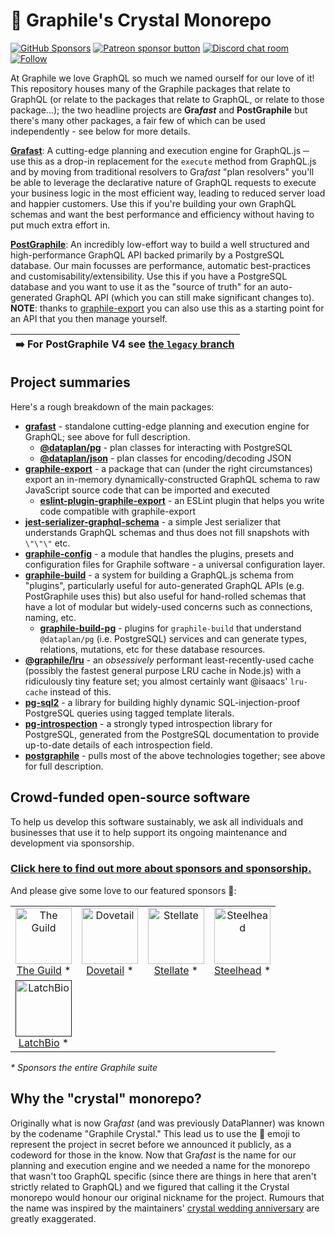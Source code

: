 # 🔮 Graphile's Crystal Monorepo

[![GitHub Sponsors](https://img.shields.io/github/sponsors/benjie?color=ff69b4&label=github%20sponsors)](https://github.com/sponsors/benjie)
[![Patreon sponsor button](https://img.shields.io/badge/sponsor-via%20Patreon-orange.svg)](https://patreon.com/benjie)
[![Discord chat room](https://img.shields.io/discord/489127045289476126.svg)](http://discord.gg/graphile)
[![Follow](https://img.shields.io/badge/twitter-@GraphileHQ-blue.svg)](https://twitter.com/GraphileHQ)

At Graphile we love GraphQL so much we named ourself for our love of it! This
repository houses many of the Graphile packages that relate to GraphQL (or
relate to the packages that relate to GraphQL, or relate to those package...);
the two headline projects are **Gra*fast*** and **PostGraphile** but there's
many other packages, a fair few of which can be used independently - see below
for more details.

**[Grafast][grafast]**: A cutting-edge planning and execution engine for
GraphQL.js ─ use this as a drop-in replacement for the `execute` method from
GraphQL.js and by moving from traditional resolvers to Gra*fast* "plan
resolvers" you'll be able to leverage the declarative nature of GraphQL requests
to execute your business logic in the most efficient way, leading to reduced
server load and happier customers. Use this if you're building your own GraphQL
schemas and want the best performance and efficiency without having to put much
extra effort in.

**[PostGraphile][postgraphile]**: An incredibly low-effort way to build a well
structured and high-performance GraphQL API backed primarily by a PostgreSQL
database. Our main focusses are performance, automatic best-practices and
customisability/extensibility. Use this if you have a PostgreSQL database and
you want to use it as the "source of truth" for an auto-generated GraphQL API
(which you can still make significant changes to). **NOTE**: thanks to
[graphile-export][] you can also use this as a starting point for an API that
you then manage yourself.

| ➡️ For **PostGraphile V4** see [the `legacy` branch](https://github.com/graphile/crystal/tree/legacy) |
| ----------------------------------------------------------------------------------------------------- |

## Project summaries

Here's a rough breakdown of the main packages:

- **[grafast][]** - standalone cutting-edge planning and execution engine for
  GraphQL; see above for full description.
  - **[@dataplan/pg][]** - plan classes for interacting with PostgreSQL
  - **[@dataplan/json][]** - plan classes for encoding/decoding JSON
- **[graphile-export][]** - a package that can (under the right circumstances)
  export an in-memory dynamically-constructed GraphQL schema to raw JavaScript
  source code that can be imported and executed
  - **[eslint-plugin-graphile-export][]** - an ESLint plugin that helps you
    write code compatible with graphile-export
- **[jest-serializer-graphql-schema][]** - a simple Jest serializer that
  understands GraphQL schemas and thus does not fill snapshots with `\"\"\"`
  etc.
- **[graphile-config][]** - a module that handles the plugins, presets and
  configuration files for Graphile software - a universal configuration layer.
- **[graphile-build][]** - a system for building a GraphQL.js schema from
  "plugins", particularly useful for auto-generated GraphQL APIs (e.g.
  PostGraphile uses this) but also useful for hand-rolled schemas that have a
  lot of modular but widely-used concerns such as connections, naming, etc.
  - **[graphile-build-pg][]** - plugins for `graphile-build` that understand
    `@dataplan/pg` (i.e. PostgreSQL) services and can generate types, relations,
    mutations, etc for these database resources.
- **[@graphile/lru][]** - an _obsessively_ performant least-recently-used cache
  (possibly the fastest general purpose LRU cache in Node.js) with a
  ridiculously tiny feature set; you almost certainly want @isaacs' `lru-cache`
  instead of this.
- **[pg-sql2][]** - a library for building highly dynamic SQL-injection-proof
  PostgreSQL queries using tagged template literals.
- **[pg-introspection][]** - a strongly typed introspection library for
  PostgreSQL, generated from the PostgreSQL documentation to provide up-to-date
  details of each introspection field.
- **[postgraphile][]** - pulls most of the above technologies together; see
  above for full description.

<!-- SPONSORS_BEGIN -->

## Crowd-funded open-source software

To help us develop this software sustainably, we ask all individuals and
businesses that use it to help support its ongoing maintenance and development
via sponsorship.

### [Click here to find out more about sponsors and sponsorship.](https://www.graphile.org/sponsor/)

And please give some love to our featured sponsors 🤩:

<table><tr>
<td align="center"><a href="https://www.the-guild.dev/"><img src="https://graphile.org/images/sponsors/theguild.png" width="90" height="90" alt="The Guild" /><br />The Guild</a> *</td>
<td align="center"><a href="https://dovetailapp.com/"><img src="https://graphile.org/images/sponsors/dovetail.png" width="90" height="90" alt="Dovetail" /><br />Dovetail</a> *</td>
<td align="center"><a href="https://stellate.co/"><img src="https://graphile.org/images/sponsors/Stellate.png" width="90" height="90" alt="Stellate" /><br />Stellate</a> *</td>
<td align="center"><a href="https://gosteelhead.com/"><img src="https://graphile.org/images/sponsors/steelhead.svg" width="90" height="90" alt="Steelhead" /><br />Steelhead</a> *</td>
</tr><tr>
<td align="center"><a href=""><img src="https://graphile.org/images/sponsors/latchbio.jpg" width="90" height="90" alt="LatchBio" /><br />LatchBio</a> *</td>
</tr></table>

<em>\* Sponsors the entire Graphile suite</em>

<!-- SPONSORS_END -->

## Why the "crystal" monorepo?

Originally what is now Gra*fast* (and was previously DataPlanner) was known by
the codename "Graphile Crystal." This lead us to use the 🔮 emoji to represent
the project in secret before we announced it publicly, as a codeword for those
in the know. Now that Gra*fast* is the name for our planning and execution
engine and we needed a name for the monorepo that wasn't too GraphQL specific
(since there are things in here that aren't strictly related to GraphQL) and we
figured that calling it the Crystal monorepo would honour our original nickname
for the project. Rumours that the name was inspired by the maintainers'
[crystal wedding anniversary](https://en.wikipedia.org/wiki/Wedding_anniversary#Traditional_anniversary_gifts)
are greatly exaggerated.

[grafast]: grafast/grafast/
[@dataplan/pg]: grafast/dataplan-pg/
[@dataplan/json]: grafast/dataplan-json/
[graphile-export]: utils/graphile-export/
[eslint-plugin-graphile-export]: utils/eslint-plugin-graphile-export/
[jest-serializer-graphql-schema]: utils/jest-serializer-graphql-schema/
[graphile-config]: utils/graphile-config/
[postgraphile]: postgraphile/postgraphile/
[graphile-build]: graphile-build/graphile-build/
[graphile-build-pg]: graphile-build/graphile-build-pg/
[@graphile/lru]: utils/lru/
[pg-sql2]: utils/pg-sql2/
[pg-introspection]: utils/pg-introspection/
